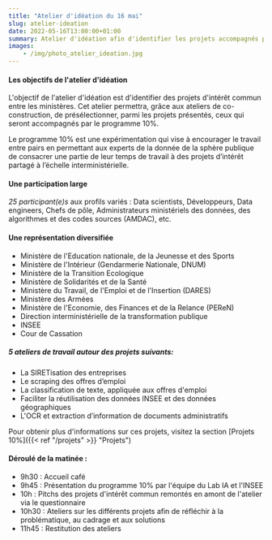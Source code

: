 ```yaml
---
title: "Atelier d'idéation du 16 mai"
slug: atelier-ideation
date: 2022-05-16T13:00:00+01:00
summary: Atelier d'idéation afin d'identifier les projets accompagnés par le programme
images: 
    - /img/photo_atelier_ideation.jpg
---
```


#### Les objectifs de l'atelier d'idéation 

L'objectif de l'atelier d'idéation est d'identifier des projets d'intérêt commun entre les ministères. Cet atelier permettra, grâce aux ateliers de co-construction, de présélectionner, parmi les projets présentés, ceux qui seront accompagnés par le programme 10%.

Le programme 10% est une expérimentation qui vise à encourager le travail entre pairs en permettant aux experts de la donnée de la sphère publique de consacrer une partie de leur temps de travail à des projets d’intérêt partagé à l’échelle interministérielle.  

#### Une participation large
*25 participant(e)s* aux profils variés : Data scientists, Développeurs, Data engineers, Chefs de pôle, Administrateurs ministériels des données, des algorithmes et des codes sources (AMDAC), etc. 

#### Une représentation diversifiée 
* Ministère de l'Education nationale, de la Jeunesse et des Sports
* Ministère de l'Intérieur (Gendarmerie Nationale, DNUM)
* Ministère de la Transition Ecologique
* Ministère de Solidarités et de la Santé
* Ministère du Travail, de l'Emploi et de l'Insertion (DARES)
* Ministère des Armées
* Ministère de l'Economie, des Finances et de la Relance (PEReN)
* Direction interministérielle de la transformation publique
* INSEE
* Cour de Cassation 

##### 5 ateliers de travail autour des projets suivants: 

* La SIRETisation des entreprises 
* Le scraping des offres d’emploi
* La classification de texte, appliquée aux offres d'emploi 
* Faciliter la réutilisation des données INSEE et des données géographiques
* L'OCR et extraction d’information de documents administratifs

Pour obtenir plus d'informations sur ces projets, visitez la section [Projets 10%]({{< ref "/projets" >}} "Projets")

#### Déroulé de la matinée :
* 9h30 : Accueil café 
* 9h45 : Présentation du programme 10% par l'équipe du Lab IA et l'INSEE
* 10h : Pitchs des projets d'intérêt commun remontés en amont de l'atelier via le questionnaire 
* 10h30 : Ateliers sur les différents projets afin de réfléchir à la problématique, au cadrage et aux solutions 
* 11h45 : Restitution des ateliers
